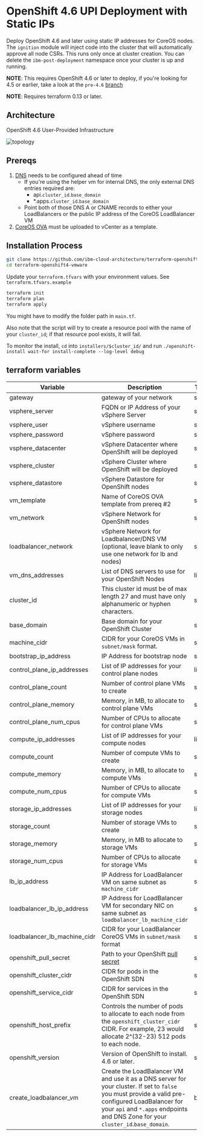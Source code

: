 # OpenShift 4.6 UPI Deployment with Static IPs

Deploy OpenShift 4.6 and later using static IP addresses for CoreOS nodes. The `ignition` module will inject code into the cluster that will automatically approve all node CSRs.  This runs only once at cluster creation.  You can delete the `ibm-post-deployment` namespace once your cluster is up and running.

**NOTE**: This requires OpenShift 4.6 or later to deploy, if you're looking for 4.5 or earlier, take a look at the `pre-4.6` [branch](https://github.com/ibm-cloud-architecture/terraform-openshift4-vmware/tree/pre-4.6)

**NOTE**: Requires terraform 0.13 or later.

## Architecture

OpenShift 4.6 User-Provided Infrastructure

![topology](./media/topology.png)

## Prereqs

1. [DNS](https://docs.openshift.com/container-platform/4.6/installing/installing_vsphere/installing-vsphere.html#installation-dns-user-infra_installing-vsphere) needs to be configured ahead of time
    - If you're using the helper vm for internal DNS, the only external DNS entries required are:
      - api.`cluster_id`.`base_domain`
      - *.apps.`cluster_id`.`base_domain`
    - Point both of those DNS A or CNAME records to either your LoadBalancers or the public IP address of the CoreOS LoadBalancer VM
2. [CoreOS OVA](http://mirror.openshift.com/pub/openshift-v4/dependencies/rhcos/) must be uploaded to vCenter as a template.

## Installation Process

```bash
git clone https://github.com/ibm-cloud-architecture/terraform-openshift4-vmware
cd terraform-openshift4-vmware
```

Update your `terraform.tfvars` with your environment values.  See `terraform.tfvars.example`

```bash
terraform init
terraform plan
terraform apply
```

You might have to modify the folder path in `main.tf`.

Also note that the script will try to create a resource pool with the name of your `cluster_id`; if that resource pool exists, it will fail. 

To monitor the install, `cd` into `installers/$cluster_id/` and run `./openshift-install wait-for install-complete --log-level debug`

## terraform variables

| Variable                     | Description                                                  | Type | Default |
| ---------------------------- | ------------------------------------------------------------ | ---- | ------- |
| gateway               | gateway of your network                    | string | - |
| vsphere_server               | FQDN or IP Address of your vSphere Server                    | string | - |
| vsphere_user | vSphere username                                             | string | - |
| vsphere_password             | vSphere password                                             | string | - |
| vsphere_datacenter           | vSphere Datacenter where OpenShift will be deployed          | string | - |
| vsphere_cluster              | vSphere Cluster where OpenShift will be deployed             | string | - |
| vsphere_datastore       | vSphere Datastore for OpenShift nodes                        | string | - |
| vm_template | Name of CoreOS OVA template from prereq #2 | string | - |
| vm_network | vSphere Network for OpenShift nodes                   | string | - |
| loadbalancer_network       | vSphere Network for Loadbalancer/DNS VM (optional, leave blank to only use one network for lb and nodes)                     | string | -                              |
| vm_dns_addresses           | List of DNS servers to use for your OpenShift Nodes          | list   | 8.8.8.8, 8.8.4.4               |
| cluster_id                 | This cluster id must be of max length 27 and must have only alphanumeric or hyphen characters. | string | -                              |
| base_domain                | Base domain for your OpenShift Cluster                       | string | -                              |
| machine_cidr | CIDR for your CoreOS VMs in `subnet/mask` format.            | string | -                              |
|bootstrap_ip_address|IP Address for bootstrap node|string|-|
|control_plane_ip_addresses|List of IP addresses for your control plane nodes|list|-|
| control_plane_count          | Number of control plane VMs to create                        | string | 3                |
| control_plane_memory         | Memory, in MB, to allocate to control plane VMs              | string | 16384            |
|control_plane_num_cpus| Number of CPUs to allocate for control plane VMs             |string|4|
|compute_ip_addresses|List of IP addresses for your compute nodes|list|-|
|compute_count|Number of compute VMs to create|string|3|
|compute_memory|Memory, in MB, to allocate to compute VMs|string|8192|
|compute_num_cpus|Number of CPUs to allocate for compute VMs|string|3|
|storage_ip_addresses|List of IP addresses for your storage nodes|list|`Empty`|
|storage_count|Number of storage VMs to create|string|0|
| storage_memory               | Memory, in MB to allocate to storage VMs                     | string | 65536            |
| storage_num_cpus             | Number of CPUs to allocate for storage VMs                   | string | 16               |
| lb_ip_address                | IP Address for LoadBalancer VM on same subnet as `machine_cidr` | string | -                |
| loadbalancer_lb_ip_address   | IP Address for LoadBalancer VM for secondary NIC on same subnet as `loadbalancer_lb_machine_cidr` | string | -                |
| loadbalancer_lb_machine_cidr | CIDR for your LoadBalancer CoreOS VMs in `subnet/mask` format | string | -                |
| openshift_pull_secret        | Path to your OpenShift [pull secret](https://cloud.redhat.com/openshift/install/vsphere/user-provisioned) | string | -                |
| openshift_cluster_cidr       | CIDR for pods in the OpenShift SDN                           | string | 10.128.0.0/14    |
| openshift_service_cidr       | CIDR for services in the OpenShift SDN                       | string | 172.30.0.0/16    |
| openshift_host_prefix        | Controls the number of pods to allocate to each node from the `openshift_cluster_cidr` CIDR. For example, 23 would allocate 2^(32-23) 512 pods to each node. | string | 23               |
| openshift_version            | Version of OpenShift to install. 4.6 or later.               | string | 4.6              |
| create_loadbalancer_vm | Create the LoadBalancer VM and use it as a DNS server for your cluster.  If set to `false` you must provide a valid pre-configured LoadBalancer for your `api` and `*.apps` endpoints and DNS Zone for your `cluster_id`.`base_domain`. | bool | false |
